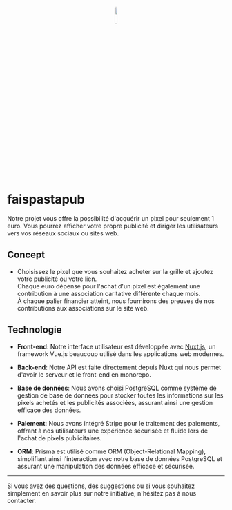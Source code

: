<p align="center">
<img src="https://utfs.io/f/9a7ef5de-50ec-4571-b598-af2f988e3a44-nil0fl.png" width="10%">
</p>


# faispastapub

Notre projet vous offre la possibilité d'acquérir un pixel pour seulement 1 euro. Vous pourrez afficher votre propre
publicité et diriger les utilisateurs vers vos réseaux sociaux ou sites web.

## Concept

- Choisissez le pixel que vous souhaitez acheter sur la grille et ajoutez votre publicité ou votre
  lien.
  <br>
  Chaque euro dépensé pour l'achat d'un pixel est également une contribution à une
  association caritative différente chaque mois.
  <br>
  À chaque palier financier atteint, nous fournirons des preuves de nos contributions aux
  associations sur le site web.

## Technologie

- **Front-end**: Notre interface utilisateur est développée avec [Nuxt.js](https://nuxtjs.org/), un framework
  Vue.js beaucoup utilisé dans les applications web modernes.

- **Back-end**: Notre API est faite directement depuis Nuxt qui nous permet d'avoir le serveur et le front-end en monorepo.

- **Base de données**: Nous avons choisi PostgreSQL comme système de gestion de base de données pour stocker toutes les
  informations sur les pixels achetés et les publicités associées, assurant ainsi une gestion efficace des données.

- **Paiement**: Nous avons intégré Stripe pour le traitement des paiements, offrant à nos utilisateurs
  une expérience sécurisée et fluide lors de l'achat de pixels publicitaires.

- **ORM**: Prisma est utilisé comme ORM (Object-Relational Mapping), simplifiant ainsi l'interaction avec notre base de
  données PostgreSQL et assurant une manipulation des données efficace et sécurisée.

---

Si vous avez des questions, des suggestions ou si vous souhaitez simplement en savoir plus sur notre initiative,
n'hésitez pas à nous contacter.

